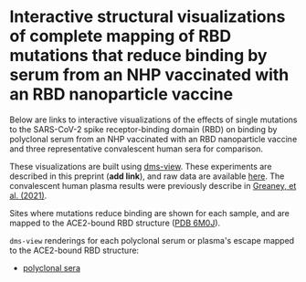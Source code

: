 # Interactive structural visualizations of complete mapping of RBD mutations that reduce binding by serum from an NHP vaccinated with an RBD nanoparticle vaccine

Below are links to interactive visualizations of the effects of single mutations to the SARS-CoV-2 spike receptor-binding domain (RBD) on binding by polyclonal serum from an NHP vaccinated with an RBD nanoparticle vaccine and three representative convalescent human sera for comparison.

These visualizations are built using [dms-view](https://dms-view.github.io/docs/).
These experiments are described in this preprint (**add link**), and raw data are available [here](https://github.com/jbloomlab/SARS-CoV-2-RBD_MAP_RBD-nano-vax-NHP1/blob/main/results/supp_data/NHP_HCS_raw_data.csv). The convalescent human plasma results were previously describe in [Greaney, et al. (2021)](https://www.sciencedirect.com/science/article/pii/S1931312821000822).

Sites where mutations reduce binding are shown for each sample, and are mapped to the ACE2-bound RBD structure ([PDB 6M0J](https://www.rcsb.org/structure/6M0J)).

`dms-view` renderings for each polyclonal serum or plasma's escape mapped to the ACE2-bound RBD structure:
 - <a href="" target="_blank">polyclonal sera</a>
